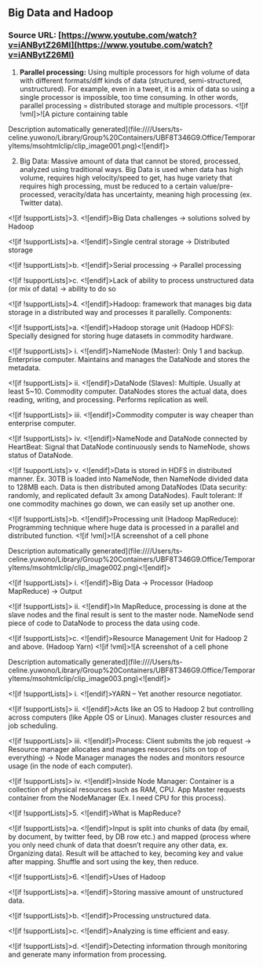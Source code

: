 ## Big Data and Hadoop

### Source URL: [https://www.youtube.com/watch?v=iANBytZ26MI](https://www.youtube.com/watch?v=iANBytZ26MI)

1. **Parallel processing:** Using multiple processors for high volume of data with different formats/diff kinds of data (structured, semi-structured, unstructured). For example, even in a tweet, it is a mix of data so using a single processor is impossible, too time consuming. In other words, parallel processing = distributed storage and multiple processors. <![if !vml]>![A picture containing table

Description automatically generated](file:////Users/ts-celine.yuwono/Library/Group%20Containers/UBF8T346G9.Office/TemporaryItems/msohtmlclip/clip_image001.png)<![endif]>

2. Big Data: Massive amount of data that cannot be stored, processed, analyzed using traditional ways. Big Data is used when data has high volume, requires high velocity/speed to get, has huge variety that requires high processing, must be reduced to a certain value/pre-processed, veracity/data has uncertainty, meaning high processing (ex. Twitter data).

<![if !supportLists]>3. <![endif]>Big Data challenges -> solutions solved by Hadoop

<![if !supportLists]>a. <![endif]>Single central storage -> Distributed storage

<![if !supportLists]>b. <![endif]>Serial processing -> Parallel processing

<![if !supportLists]>c. <![endif]>Lack of ability to process unstructured data (or mix of data) -> ability to do so

<![if !supportLists]>4. <![endif]>Hadoop: framework that manages big data storage in a distributed way and processes it parallelly. Components:

<![if !supportLists]>a. <![endif]>Hadoop storage unit (Hadoop HDFS): Specially designed for storing huge datasets in commodity hardware.

<![if !supportLists]> i. <![endif]>NameNode (Master): Only 1 and backup. Enterprise computer. Maintains and manages the DataNode and stores the metadata.

<![if !supportLists]> ii. <![endif]>DataNode (Slaves): Multiple. Usually at least 5~10. Commodity computer. DataNodes stores the actual data, does reading, writing, and processing. Performs replication as well.

<![if !supportLists]> iii. <![endif]>Commodity computer is way cheaper than enterprise computer.

<![if !supportLists]> iv. <![endif]>NameNode and DataNode connected by HeartBeat: Signal that DataNode continuously sends to NameNode, shows status of DataNode.

<![if !supportLists]> v. <![endif]>Data is stored in HDFS in distributed manner. Ex. 30TB is loaded into NameNode, then NameNode divided data to 128MB each. Data is then distributed among DataNodes (Data security: randomly, and replicated default 3x among DataNodes). Fault tolerant: If one commodity machines go down, we can easily set up another one.

<![if !supportLists]>b. <![endif]>Processing unit (Hadoop MapReduce): Programming technique where huge data is processed in a parallel and distributed function. <![if !vml]>![A screenshot of a cell phone

Description automatically generated](file:////Users/ts-celine.yuwono/Library/Group%20Containers/UBF8T346G9.Office/TemporaryItems/msohtmlclip/clip_image002.png)<![endif]>

<![if !supportLists]> i. <![endif]>Big Data -> Processor (Hadoop MapReduce) -> Output

<![if !supportLists]> ii. <![endif]>In MapReduce, processing is done at the slave nodes and the final result is sent to the master node. NameNode send piece of code to DataNode to process the data using code.

<![if !supportLists]>c. <![endif]>Resource Management Unit for Hadoop 2 and above. (Hadoop Yarn) <![if !vml]>![A screenshot of a cell phone

Description automatically generated](file:////Users/ts-celine.yuwono/Library/Group%20Containers/UBF8T346G9.Office/TemporaryItems/msohtmlclip/clip_image003.png)<![endif]>

<![if !supportLists]> i. <![endif]>YARN – Yet another resource negotiator.

<![if !supportLists]> ii. <![endif]>Acts like an OS to Hadoop 2 but controlling across computers (like Apple OS or Linux). Manages cluster resources and job scheduling.

<![if !supportLists]> iii. <![endif]>Process: Client submits the job request -> Resource manager allocates and manages resources (sits on top of everything) -> Node Manager manages the nodes and monitors resource usage (in the node of each computer).

<![if !supportLists]> iv. <![endif]>Inside Node Manager: Container is a collection of physical resources such as RAM, CPU. App Master requests container from the NodeManager (Ex. I need CPU for this process).

<![if !supportLists]>5. <![endif]>What is MapReduce?

<![if !supportLists]>a. <![endif]>Input is split into chunks of data (by email, by document, by twitter feed, by DB row etc.) and mapped (process where you only need chunk of data that doesn’t require any other data, ex. Organizing data). Result will be attached to key, becoming key and value after mapping. Shuffle and sort using the key, then reduce.

<![if !supportLists]>6. <![endif]>Uses of Hadoop

<![if !supportLists]>a. <![endif]>Storing massive amount of unstructured data.

<![if !supportLists]>b. <![endif]>Processing unstructured data.

<![if !supportLists]>c. <![endif]>Analyzing is time efficient and easy.

<![if !supportLists]>d. <![endif]>Detecting information through monitoring and generate many information from processing.
<!--stackedit_data:
eyJoaXN0b3J5IjpbNDA4MDYxMzgxXX0=
-->